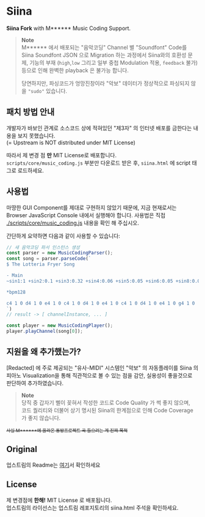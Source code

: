 Siina
=====

**Siina Fork** with M****** Music Coding Support.  
 
> **Note**  
> M****** 에서 배포되는 "음악코딩" Channel 별 "Soundfont" Code를 Siina Soundfont JSON 으로 Migration 하는 과정에서 Siina와의 호환성 문제, 
> 기능의 부재 (`high`,`low` 그리고 일부 중첩 Modulation 적용, `feedback` 불가) 등으로 인해 완벽한 playback 은 불가능 합니다.  
>
> 당연하지만, 파싱코드가 엉망진창이라 "악보" 데이터가 정상적으로 파싱되지 않을 `"sudo"` 있습니다.  


패치 방법 안내
-----------
개발자가 바보인 관계로 소스코드 상에 적혀있던 "제3자" 의 인터넷 배포를 금한다는 내용을 보지 못했습니다.  
(= Upstream is NOT distributed under MIT License)  

따라서 제 변경 점 **만** MIT License로 배포합니다.  
`scripts/core/music_coding.js` 부분만 다운로드 받은 후, `siina.html` 에 script 태그로 로드하세요.

사용법
-----------
마땅한 GUI Component를 제대로 구현하지 않았기 때문에, 지금 현재로서는 Browser JavaScript Console 내에서 실행해야 합니다. 사용법은 직접 [./scripts/core/music_coding.js](./scripts/core/music_coding.js) 내용을 확인 해 주십시오.  

간단하게 요약하면 다음과 같이 사용할 수 있습니다:  
```js
// 새 음악코딩 파서 인스턴스 생성
const parser = new MusicCodingParser();
const song = parser.parseCode(`
$ The Lotteria Fryer Song

- Main
~sin1:1 +sin2:0.1 +sin3:0.32 +sin4:0.06 +sin5:0.05 +sin6:0.05 +sin8:0.02 +sin9:0.01 +sin10:0.01 +sin11:0.01 +sin12:0.01 !a10 !d3000 !s0 !r250

*bpm128

c4 1 0 d4 1 0 e4 1 0 c4 1 0 d4 1 0 e4 1 0 c4 1 0 d4 1 0 e4 1 0 g4 1 0
`)
// result -> [ channelInstance, ... ]

const player = new MusicCodingPlayer();
player.playChannel(song[0]);
```

지원을 왜 추가했는가?
-----------
 [Redacted] 에 주로 제공되는 "유사-MIDI" 시스템인 "악보" 의 자동플레이를 Siina 의 피아노 Visualization을 통해 직관적으로 볼 수 있는 점을 감안, 실용성이 좋을것으로 판단하여 추가하였습니다.  

 > **Note**  
 > 당직 중 갑자기 삘이 꽂혀서 작성한 코드로 Code Quality 가 썩 좋지 않으며,   
 > 코드 퀄리티와 더불어 상기 명시된 Siina의 한계점으로 인해 Code Coverage 가 좋지 않습니다.  

 <sup>~~사실 M******에 올라온 동방프로젝트 곡 들으려는 게 진짜 목적~~</sup>

Original
--------
 업스트림의 Readme는 [여기](/README.original.md)서 확인하세요
 
License
--------
제 변경점에 **한해!** MIT License 로 배포됩니다.  
업스트림의 라이선스는 업스트림 레포지토리의 siina.html 주석을 확인하세요.  
